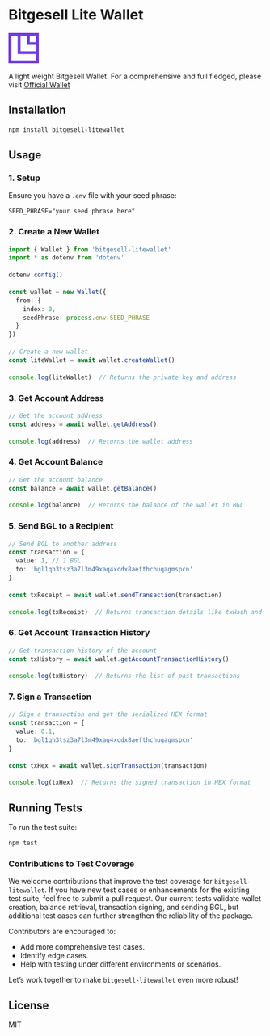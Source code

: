 # Bitgesell Lite Wallet
<img src="Icon.png" style="height: 60px;"/>

A light weight Bitgesell Wallet. For a comprehensive and full fledged, please visit [Official Wallet](https://app.bglwallet.io/)
## Installation

```bash
npm install bitgesell-litewallet
```

## Usage

### 1. Setup

Ensure you have a `.env` file with your seed phrase:

```
SEED_PHRASE="your seed phrase here"
```

### 2. Create a New Wallet

```typescript
import { Wallet } from 'bitgesell-litewallet'
import * as dotenv from 'dotenv'

dotenv.config()

const wallet = new Wallet({
  from: {
    index: 0,
    seedPhrase: process.env.SEED_PHRASE
  }
})

// Create a new wallet
const liteWallet = await wallet.createWallet()

console.log(liteWallet)  // Returns the private key and address
```

### 3. Get Account Address

```typescript
// Get the account address
const address = await wallet.getAddress()

console.log(address)  // Returns the wallet address
```

### 4. Get Account Balance

```typescript
// Get the account balance
const balance = await wallet.getBalance()

console.log(balance)  // Returns the balance of the wallet in BGL
```

### 5. Send BGL to a Recipient

```typescript
// Send BGL to another address
const transaction = {
  value: 1, // 1 BGL
  to: 'bgl1qh3tsz3a7l3m49xaq4xcdx8aefthchuqagmspcn'
}

const txReceipt = await wallet.sendTransaction(transaction)

console.log(txReceipt)  // Returns transaction details like txHash and balance
```

### 6. Get Account Transaction History

```typescript
// Get transaction history of the account
const txHistory = await wallet.getAccountTransactionHistory()

console.log(txHistory)  // Returns the list of past transactions
```

### 7. Sign a Transaction

```typescript
// Sign a transaction and get the serialized HEX format
const transaction = {
  value: 0.1,
  to: 'bgl1qh3tsz3a7l3m49xaq4xcdx8aefthchuqagmspcn'
}

const txHex = await wallet.signTransaction(transaction)

console.log(txHex)  // Returns the signed transaction in HEX format
```

## Running Tests

To run the test suite:

```bash
npm test
```

### Contributions to Test Coverage

We welcome contributions that improve the test coverage for `bitgesell-litewallet`. If you have new test cases or enhancements for the existing test suite, feel free to submit a pull request. Our current tests validate wallet creation, balance retrieval, transaction signing, and sending BGL, but additional test cases can further strengthen the reliability of the package.

Contributors are encouraged to:

- Add more comprehensive test cases.
- Identify edge cases.
- Help with testing under different environments or scenarios.

Let’s work together to make `bitgesell-litewallet` even more robust!

## License

MIT
```